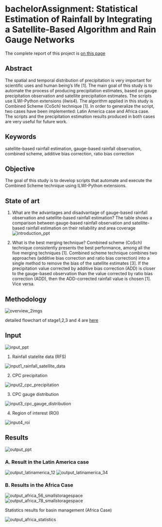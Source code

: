 # bachelorAssignment: Statistical Estimation of Rainfall by Integrating a Satellite-Based Algorithm and Rain Gauge Networks
The complete report of this project is [on this page](https://github.com/QiaoRenOreo/Rainfall-Estimation-using-Satellite-Based-Algorithm)

## Abstract
The spatial and temporal distribution of precipitation is very important for scientific uses and human being’s life [1]. The main goal of this study is to automate the process of producing precipitation estimates, based on gauge precipitation observation and satellite precipitation estimates. The scripts use ILWI-Python extensions (ilwis4). The algorithm applied in this study is Combined Scheme (CoSch) technique [1]. In order to generalize the script, two cases have been implemented: Latin America case and Africa case. The scripts and the precipitation estimation results produced in both cases are very useful for future work. 

## Keywords
  satellite-based rainfall estimation, gauge-based rainfall observation, combined scheme, additive bias correction, ratio bias correction

## Objective
The goal of this study is to develop scripts that automate and execute the Combined Scheme technique using ILWI-Python extensions.

## State of art
1) What are the advantages and disadvantage of gauge-based rainfall observation and satellite-based rainfall estimation? 
    The table shows a comparison between gauge-based rainfall observation and satellite-based rainfall estimation on their reliability and area coverage
![introduction_ppt](https://user-images.githubusercontent.com/46351057/50722303-ce97aa00-1107-11e9-89d9-fbbf45bf4a51.PNG)


2) What is the best merging technique? 
    Combined scheme (CoSch) technique consistently presents the best performance, among all the five merging techniques [1]. Combined scheme technique combines two approaches (additive bias correction and ratio bias correction) into a single method to remove the bias of the satellite estimates [3]. If the precipitation value corrected by additive bias correction (ADD) is closer to the gauge-based observation than the value corrected by ratio bias correction (ADD), then the ADD-corrected rainfall value is chosen [1]. Vice versa. 

## Methodology
![overview_2imgs](https://user-images.githubusercontent.com/46351057/50722236-ff2b1400-1106-11e9-9038-80cc29701089.PNG)

detailed flowchart of stage1,2,3 and 4 are [here](https://github.com/QiaoRenOreo/Rainfall-Estimation-using-Satellite-Based-Algorithm/tree/master/flowchart)

## Input 

![input_ppt](https://user-images.githubusercontent.com/46351057/50722240-0eaa5d00-1107-11e9-9da8-be448d63a405.png)

1) Rainfall statelite data (RFS) 

![input1_rainfall_satellite_data](https://user-images.githubusercontent.com/46351057/50722577-1caeac80-110c-11e9-83bb-b2715a84e2ff.PNG)

2) CPC precipitation

![input2_cpc_precipitation](https://user-images.githubusercontent.com/46351057/50722579-1d474300-110c-11e9-8a6a-5e10fb7620fb.PNG)

3) CPC gauge distribution

![input3_cpc_gauge_distribution](https://user-images.githubusercontent.com/46351057/50722580-1d474300-110c-11e9-97a7-33a76c4bf1fb.PNG)

4) Region of interest (ROI)

![input4_roi](https://user-images.githubusercontent.com/46351057/50722576-1caeac80-110c-11e9-9424-2e34932e5922.PNG)


## Results
![output_ppt](https://user-images.githubusercontent.com/46351057/50722239-0eaa5d00-1107-11e9-88d9-3b2f3f1943b0.PNG)
### A.	Result in the Latin America case
![output_latinamerica_12](https://user-images.githubusercontent.com/46351057/50722362-db68cd80-1108-11e9-8c69-1027f46efd19.png)
![output_latinamerica_34](https://user-images.githubusercontent.com/46351057/50722360-dad03700-1108-11e9-85b2-294375d250cf.png)
### B.	Results in the Africa Case
![output_africa_56_smallstoragespace](https://user-images.githubusercontent.com/46351057/50722436-e96b1e00-1109-11e9-83a8-d575c2df0a73.png)
![output_africa_78_smallstoragespace](https://user-images.githubusercontent.com/46351057/50722435-e96b1e00-1109-11e9-9f96-b465a747aacc.png)

Statistics results for basin management (Africa Case)

![output_africa_statistics](https://user-images.githubusercontent.com/46351057/50722609-7f07ad00-110c-11e9-8c62-46c20f7f8016.png)
